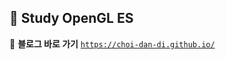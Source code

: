 ## 🐳 Study OpenGL ES

📎 **블로그 바로 가기**
[`https://choi-dan-di.github.io/`](https://choi-dan-di.github.io/)